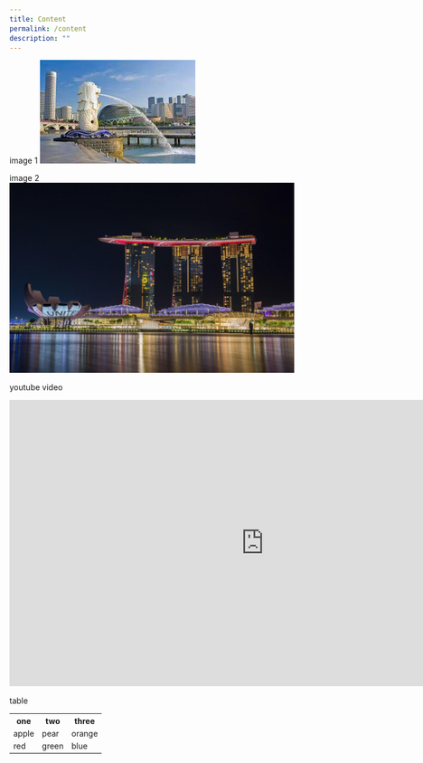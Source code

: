 ```yaml
---
title: Content
permalink: /content
description: ""
---
```

image 1
![](/images/merlion.jpg)

image 2
![](/images/mbs.jpg)

youtube video
<iframe width="900" height="506" src="https://www.youtube.com/embed/0g1Q4fBDp2U" title="YouTube video player" frameborder="0" allow="accelerometer; autoplay; clipboard-write; encrypted-media; gyroscope; picture-in-picture" allowfullscreen></iframe>

table
<table>
	<tr>
    <th>one</th>
    <th>two</th>
    <th>three</th>
  </tr>
  <tr>
    <td>apple</td>
    <td>pear</td>
    <td>orange</td>
  </tr>
  <tr>
    <td>red</td>
    <td>green</td>
    <td>blue</td>
	</tr>
	<table>